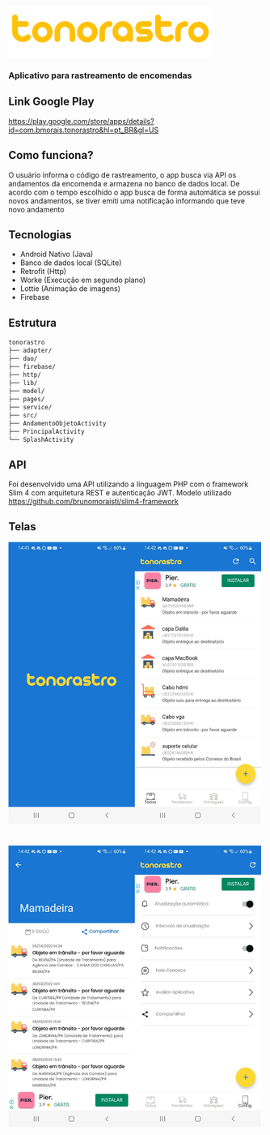 ![alt text](https://github.com/brunomoraisti/tonorastro/blob/master/app/src/main/res/mipmap-mdpi/logo_nome_amarelo.png?raw=true)
### Aplicativo para rastreamento de encomendas

## Link Google Play
https://play.google.com/store/apps/details?id=com.bmorais.tonorastro&hl=pt_BR&gl=US

## Como funciona?
O usuário informa o código de rastreamento, o app busca via API os andamentos da encomenda e armazena no banco de dados local. De acordo com o tempo escolhido o app busca de forma automática se possui novos andamentos, se tiver emiti uma notificação informando que teve novo andamento

## Tecnologias
- Android Nativo (Java)
- Banco de dados local (SQLite)
- Retrofit (Http)
- Worke (Execução em segundo plano)
- Lottie (Animação de imagens)
- Firebase

## Estrutura
    tonorastro
    ├── adapter/
    ├── dao/
    ├── firebase/
    ├── http/
    ├── lib/
    ├── model/
    ├── pages/
    ├── service/
    ├── src/
    ├── AndamentoObjetoActivity
    ├── PrincipalActivity
    └── SplashActivity

## API
Foi desenvolvido uma API utilizando a linguagem PHP com o framework Slim 4 com arquitetura REST e autenticação JWT. Modelo utilizado https://github.com/brunomoraisti/slim4-framework

## Telas
<img src="https://github.com/brunomoraisti/tonorastro/blob/master/img/img3.jpeg?raw=true" alt="J" width="250"/><img src="https://github.com/brunomoraisti/tonorastro/blob/master/img/img4.jpeg?raw=true" alt="J" width="250"/>
#
<img src="https://github.com/brunomoraisti/tonorastro/blob/master/img/img1.jpeg?raw=true" alt="J" width="250"/><img src="https://github.com/brunomoraisti/tonorastro/blob/master/img/img2.jpeg?raw=true" alt="J" width="250"/>


